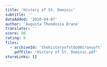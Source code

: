 ```yaml
---
title: 'History of St. Dominic'
subtitle: ''
dateAdded: '2020-04-07'
author: 'Augusta Theodosia Drane'
translator: ''
score: 90
rating: 0
files:
  - archiveId: 'thehistoryofstdo00cranuoft'
    pdfFile: 'History of St. Dominic.pdf'
storeLinks: []
---
```




